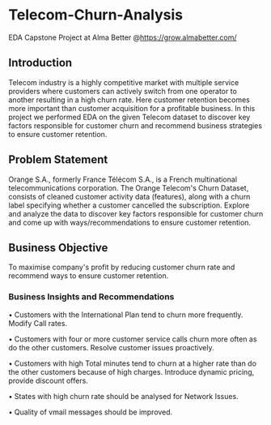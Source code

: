 # Telecom-Churn-Analysis
EDA Capstone Project at Alma Better @https://grow.almabetter.com/
## Introduction
Telecom industry is a highly competitive market with multiple service providers where customers can actively switch from one operator to another resulting in a high churn rate. Here customer retention becomes more important than customer acquisition for a profitable business. In this project we performed EDA on the given Telecom dataset to discover key factors responsible for customer churn and recommend business strategies to ensure customer retention.
## Problem Statement
Orange S.A., formerly France Télécom S.A., is a French multinational telecommunications corporation. The Orange Telecom's Churn Dataset, consists of cleaned customer activity data (features), along with a churn label specifying whether a customer cancelled the subscription. Explore and analyze the data to discover key factors responsible for customer churn and come up with ways/recommendations to ensure customer retention.
## Business Objective
To maximise company's profit by reducing customer churn rate and recommend ways to ensure customer retention.
### Business Insights and Recommendations

• Customers with the International Plan tend to churn more frequently. Modify Call rates.

• Customers with four or more customer service calls churn more often as do the other customers. Resolve customer issues proactively.

• Customers with high Total minutes tend to churn at a higher rate than do the other customers because of high charges. Introduce dynamic pricing, provide discount offers.

• States with high churn rate should be analysed for Network Issues.

• Quality of vmail messages should be improved.
